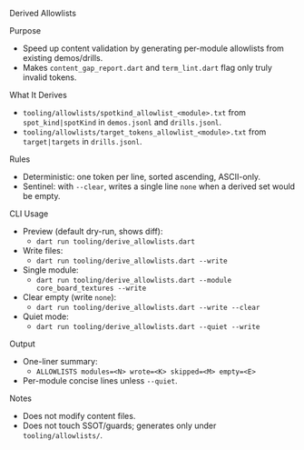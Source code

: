 Derived Allowlists

Purpose
- Speed up content validation by generating per-module allowlists from existing demos/drills.
- Makes `content_gap_report.dart` and `term_lint.dart` flag only truly invalid tokens.

What It Derives
- `tooling/allowlists/spotkind_allowlist_<module>.txt` from `spot_kind|spotKind` in `demos.jsonl` and `drills.jsonl`.
- `tooling/allowlists/target_tokens_allowlist_<module>.txt` from `target|targets` in `drills.jsonl`.

Rules
- Deterministic: one token per line, sorted ascending, ASCII-only.
- Sentinel: with `--clear`, writes a single line `none` when a derived set would be empty.

CLI Usage
- Preview (default dry-run, shows diff):
  - `dart run tooling/derive_allowlists.dart`
- Write files:
  - `dart run tooling/derive_allowlists.dart --write`
- Single module:
  - `dart run tooling/derive_allowlists.dart --module core_board_textures --write`
- Clear empty (write `none`):
  - `dart run tooling/derive_allowlists.dart --write --clear`
- Quiet mode:
  - `dart run tooling/derive_allowlists.dart --quiet --write`

Output
- One-liner summary:
  - `ALLOWLISTS modules=<N> wrote=<K> skipped=<M> empty=<E>`
- Per-module concise lines unless `--quiet`.

Notes
- Does not modify content files.
- Does not touch SSOT/guards; generates only under `tooling/allowlists/`.
